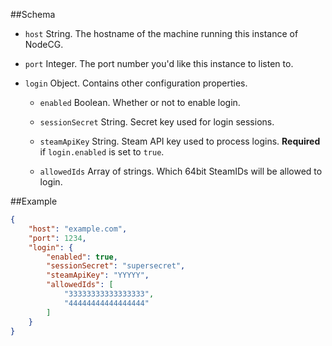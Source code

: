 ##Schema
- `host` String. The hostname of the machine running this instance of NodeCG.

- `port` Integer. The port number you'd like this instance to listen to.

- `login` Object. Contains other configuration properties.

    - `enabled` Boolean. Whether or not to enable login.
    
    - `sessionSecret` String. Secret key used for login sessions.
    
    - `steamApiKey` String. Steam API key used to process logins. **Required** if `login.enabled` is set to `true`.

    - `allowedIds` Array of strings. Which 64bit SteamIDs will be allowed to login.

##Example
```json
{
    "host": "example.com",
    "port": 1234,
    "login": {
        "enabled": true,
        "sessionSecret": "supersecret",
        "steamApiKey": "YYYYY",
        "allowedIds": [
            "33333333333333333",
            "44444444444444444"
        ]
    }
}
```
